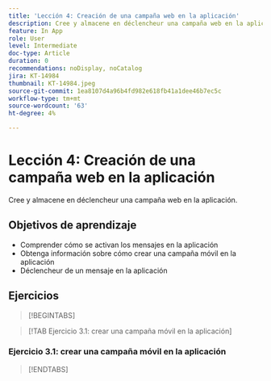 ```yaml
---
title: 'Lección 4: Creación de una campaña web en la aplicación'
description: Cree y almacene en déclencheur una campaña web en la aplicación.
feature: In App
role: User
level: Intermediate
doc-type: Article
duration: 0
recommendations: noDisplay, noCatalog
jira: KT-14984
thumbnail: KT-14984.jpeg
source-git-commit: 1ea8107d4a96b4fd982e618fb41a1dee46b7ec5c
workflow-type: tm+mt
source-wordcount: '63'
ht-degree: 4%

---
```



# Lección 4: Creación de una campaña web en la aplicación

Cree y almacene en déclencheur una campaña web en la aplicación.


## Objetivos de aprendizaje

* Comprender cómo se activan los mensajes en la aplicación
* Obtenga información sobre cómo crear una campaña móvil en la aplicación
* Déclencheur de un mensaje en la aplicación

## Ejercicios

>[!BEGINTABS]

>[!TAB Ejercicio 3.1: crear una campaña móvil en la aplicación]

### Ejercicio 3.1: crear una campaña móvil en la aplicación

>[!ENDTABS]
